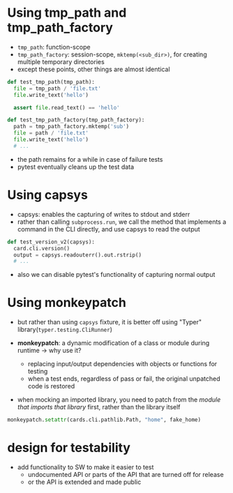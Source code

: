 # Using tmp_path and tmp_path_factory
- `tmp_path`: function-scope
- `tmp_path_factory`: session-scope, `mktemp(<sub_dir>)`, for creating multiple temporary directories
- except these points, other things are almost identical

```py
def test_tmp_path(tmp_path):
  file = tmp_path / 'file.txt'
  file.write_text('hello')

  assert file.read_text() == 'hello'

def test_tmp_path_factory(tmp_path_factory):
  path = tmp_path_factory.mktemp('sub')
  file = path / 'file.txt' 
  file.write_text('hello')
  # ...
```

- the path remains for a while in case of failure tests
- pytest eventually cleans up the test data 

# Using capsys
- capsys: enables the capturing of writes to stdout and stderr
- rather than calling `subprocess.run`, we call the method that implements a command in the CLI directly, and 
use capsys to read the output

```py
def test_version_v2(capsys):
  card.cli.version()
  output = capsys.readouterr().out.rstrip()
  # ...
```
- also we can disable pytest's functionality of capturing normal output

# Using monkeypatch
- but rather than using `capsys` fixture, it is better off using "Typer" library(`typer.testing.CliRunner`)
- **monkeypatch**: a dynamic modification of a class or module during runtime -> why use it?
  - replacing input/output dependencies with objects or functions for testing
  - when a test ends, regardless of pass or fail, the original unpatched code is restored

- when mocking an imported library, you need to patch from the *module that imports that library* first, rather than the library itself

```py
monkeypatch.setattr(cards.cli.pathlib.Path, "home", fake_home)
```

# design for testability
- add functionality to SW to make it easier to test
  - undocumented API or parts of the API that are turned off for release
  - or the API is extended and made public
 